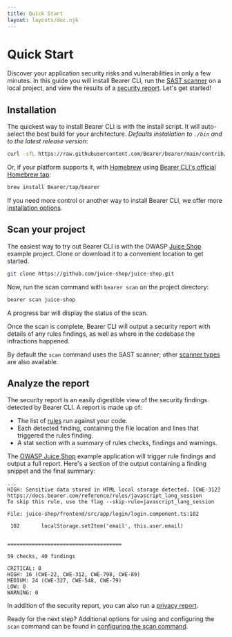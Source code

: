 ```yaml
---
title: Quick Start
layout: layouts/doc.njk
---
```


# Quick Start

Discover your application security risks and vulnerabilities in only a few minutes. In this guide you will install Bearer CLI, run the [SAST scanner](/explanations/scanners) on a local project, and view the results of a [security report](/explanations/reports/#security-report). Let's get started!

## Installation

The quickest way to install Bearer CLI is with the install script. It will auto-select the best build for your architecture. _Defaults installation to `./bin` and to the latest release version_:

```bash
curl -sfL https://raw.githubusercontent.com/Bearer/bearer/main/contrib/install.sh | sh
```

Or, if your platform supports it, with [Homebrew](https://brew.sh/) using [Bearer CLI's official Homebrew tap](https://github.com/Bearer/homebrew-tap):

```bash
brew install Bearer/tap/bearer
```

If you need more control or another way to install Bearer CLI, we offer more [installation options](/reference/installation).

## Scan your project

The easiest way to try out Bearer CLI is with the OWASP [Juice Shop](https://github.com/juice-shop/juice-shop) example project. Clone or download it to a convenient location to get started.

```bash
git clone https://github.com/juice-shop/juice-shop.git
```

Now, run the scan command with `bearer scan` on the project directory:

```bash
bearer scan juice-shop
```

A progress bar will display the status of the scan.

Once the scan is complete, Bearer CLI will output a security report with details of any rules findings, as well as where in the codebase the infractions happened.

By default the `scan` command uses the SAST scanner; other [scanner types](/explanations/scanners) are also available.

## Analyze the report

The security report is an easily digestible view of the security findings detected by Bearer CLI. A report is made up of:

- The list of [rules](/reference/rules/) run against your code.
- Each detected finding, containing the file location and lines that triggered the rules finding.
- A stat section with a summary of rules checks, findings and warnings.

The [OWASP Juice Shop](https://github.com/juice-shop/juice-shop) example application will trigger rule findings and output a full report. Here's a section of the output containing a finding snippet and the final summary:

```text
...
HIGH: Sensitive data stored in HTML local storage detected. [CWE-312]
https://docs.bearer.com/reference/rules/javascript_lang_session
To skip this rule, use the flag --skip-rule=javascript_lang_session

File: juice-shop/frontend/src/app/login/login.component.ts:102

 102       localStorage.setItem('email', this.user.email)


=====================================

59 checks, 40 findings

CRITICAL: 0
HIGH: 16 (CWE-22, CWE-312, CWE-798, CWE-89)
MEDIUM: 24 (CWE-327, CWE-548, CWE-79)
LOW: 0
WARNING: 0
```

In addition of the security report, you can also run a [privacy report](/explanations/reports/#privacy-report).


Ready for the next step? Additional options for using and configuring the `scan` command can be found in [configuring the scan command](/guides/configure-scan/).
